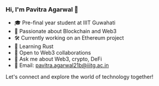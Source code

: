### Hi, I'm Pavitra Agarwal 👋

- 🎓 Pre-final year student at IIIT Guwahati
- 🔗 Passionate about Blockchain and Web3
- 🛠️ Currently working on an Ethereum project
- 🌱 Learning Rust
- 👯 Open to Web3 collaborations
- 💬 Ask me about Web3, crypto, DeFi
- 📧 Email: pavitra.agarwal21b@iiitg.ac.in

Let's connect and explore the world of technology together!
